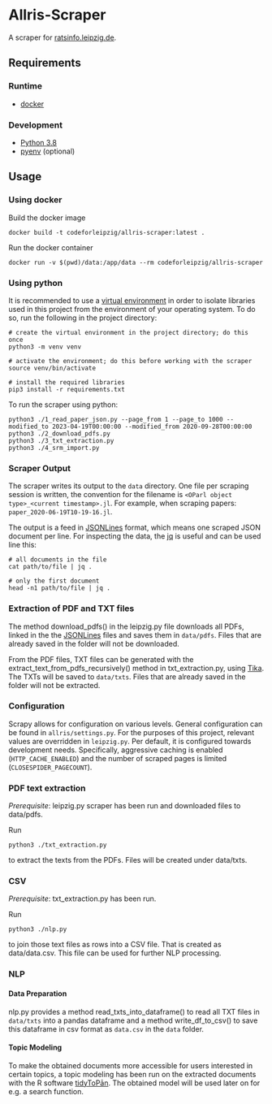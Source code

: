 # Allris-Scraper

A scraper for [ratsinfo.leipzig.de](https://ratsinfo.leipzig.de/).

## Requirements

### Runtime

- [docker](https://docs.docker.com/get-docker/)

### Development

- [Python 3.8](https://www.python.org/downloads/)
- [pyenv](https://github.com/pyenv/pyenv) (optional)

## Usage

### Using docker

Build the docker image

```
docker build -t codeforleipzig/allris-scraper:latest .
```

Run the docker container

```
docker run -v $(pwd)/data:/app/data --rm codeforleipzig/allris-scraper
```

### Using python

It is recommended to use a [virtual environment](https://docs.python.org/3/tutorial/venv.html) in order to isolate libraries used in this project from the environment of your operating system. To do so, run the following in the project directory:

```
# create the virtual environment in the project directory; do this once
python3 -m venv venv

# activate the environment; do this before working with the scraper
source venv/bin/activate

# install the required libraries
pip3 install -r requirements.txt
```

To run the scraper using python:

```
python3 ./1_read_paper_json.py --page_from 1 --page_to 1000 --modified_to 2023-04-19T00:00:00 --modified_from 2020-09-28T00:00:00
python3 ./2_download_pdfs.py
python3 ./3_txt_extraction.py
python3 ./4_srm_import.py
```

### Scraper Output

The scraper writes its output to the `data` directory. One file per scraping session is written, the convention for the filename is `<OParl object type>_<current timestamp>.jl`. For example, when scraping papers: `paper_2020-06-19T10-19-16.jl`.

The output is a feed in [JSONLines](http://jsonlines.org/) format, which means one scraped JSON document per line. For inspecting the data, the [jq](https://stedolan.github.io/jq/) is useful and can be used line this:

```
# all documents in the file
cat path/to/file | jq .

# only the first document
head -n1 path/to/file | jq .
```

### Extraction of PDF and TXT files

The method download_pdfs() in the leipzig.py file downloads all PDFs, linked in the the [JSONLines](http://jsonlines.org/) files and saves them in `data/pdfs`. Files that are already saved in the folder will not be downloaded.

From the PDF files, TXT files can be generated with the extract_text_from_pdfs_recursively() method in txt_extraction.py, using [Tika](https://tika.apache.org/). The TXTs will be saved to `data/txts`. Files that are already saved in the folder will not be extracted.

### Configuration

Scrapy allows for configuration on various levels. General configuration can be found in `allris/settings.py`. For the purposes of this project, relevant values are overridden in `leipzig.py`. Per default, it is configured towards development needs. Specifically, aggressive caching is enabled (`HTTP_CACHE_ENABLED`) and the number of scraped pages is limited (`CLOSESPIDER_PAGECOUNT`).

### PDF text extraction

*Prerequisite*: leipzig.py scraper has been run and downloaded files to data/pdfs.

Run
```
python3 ./txt_extraction.py
```
to extract the texts from the PDFs. Files will be created under data/txts.

### CSV

*Prerequisite*: txt_extraction.py has been run.

Run
```
python3 ./nlp.py
```
to join those text files as rows into a CSV file. That is created as data/data.csv.
This file can be used for further NLP processing.

### NLP

#### Data Preparation

nlp.py provides a method read_txts_into_dataframe() to read all TXT files in `data/txts` into a pandas dataframe and a method write_df_to_csv() to save this dataframe in csv format as `data.csv` in the `data` folder.

#### Topic Modeling

To make the obtained documents more accessible for users interested in certain topics, a topic modeling has been run on the extracted documents with the R software [tidyToPān](https://zenodo.org/badge/latestdoi/233335696). The obtained model will be used later on for e.g. a search function.
